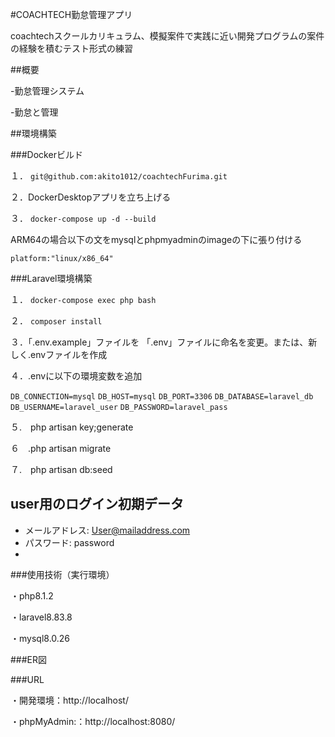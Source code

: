 #COACHTECH勤怠管理アプリ

coachtechスクールカリキュラム、模擬案件で実践に近い開発プログラムの案件の経験を積むテスト形式の練習

##概要

-勤怠管理システム

-勤怠と管理

##環境構築

###Dockerビルド

１．
`git@github.com:akito1012/coachtechFurima.git`

２．DockerDesktopアプリを立ち上げる

３．
`docker-compose up -d --build`

ARM64の場合以下の文をmysqlとphpmyadminのimageの下に張り付ける

`platform:"linux/x86_64"`

###Laravel環境構築

１．
`docker-compose exec php bash`

２．
`composer install`

３．「.env.example」ファイルを 「.env」ファイルに命名を変更。または、新しく.envファイルを作成

４．.envに以下の環境変数を追加

`DB_CONNECTION=mysql`
`DB_HOST=mysql`
`DB_PORT=3306`
`DB_DATABASE=laravel_db`
`DB_USERNAME=laravel_user`
`DB_PASSWORD=laravel_pass`

５.　php artisan key;generate

６　.php artisan migrate

７.　php artisan db:seed

## user用のログイン初期データ

- メールアドレス: User@mailaddress.com
- パスワード: password
- 

###使用技術（実行環境）

・php8.1.2

・laravel8.83.8

・mysql8.0.26

###ER図



###URL

・開発環境：http://localhost/

・phpMyAdmin:：http://localhost:8080/
  

